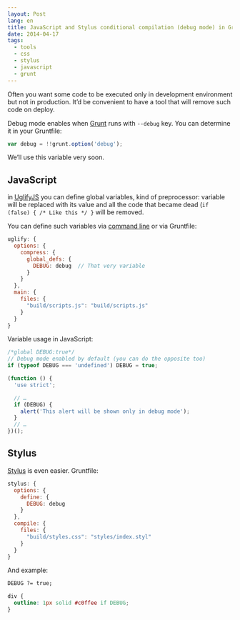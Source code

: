 ```yaml
---
layout: Post
lang: en
title: JavaScript and Stylus conditional compilation (debug mode) in Grunt
date: 2014-04-17
tags:
  - tools
  - css
  - stylus
  - javascript
  - grunt
---
```


Often you want some code to be executed only in development environment but not in production. It’d be convenient to have a tool that will remove such code on deploy.

Debug mode enables when [Grunt](http://gruntjs.com/) runs with `--debug` key. You can determine it in your Gruntfile:

```javascript
var debug = !!grunt.option('debug');
```

We’ll use this variable very soon.

## JavaScript

in [UglifyJS](https://github.com/mishoo/UglifyJS) you can define global variables, kind of preprocessor: variable will be replaced with its value and all the code that became dead (`if (false) { /* Like this */ }` will be removed.

You can define such variables via [command line](https://github.com/mishoo/UglifyJS#usage) or via Gruntfile:

```javascript
uglify: {
  options: {
    compress: {
      global_defs: {
        DEBUG: debug  // That very variable
      }
    }
  },
  main: {
    files: {
      "build/scripts.js": "build/scripts.js"
    }
  }
}
```

Variable usage in JavaScript:

```javascript
/*global DEBUG:true*/
// Debug mode enabled by default (you can do the opposite too)
if (typeof DEBUG === 'undefined') DEBUG = true;

(function () {
  'use strict';

  // …
  if (DEBUG) {
    alert('This alert will be shown only in debug mode');
  }
  // …
})();
```

## Stylus

[Stylus](http://learnboost.github.io/stylus/) is even easier. Gruntfile:

```javascript
stylus: {
  options: {
    define: {
      DEBUG: debug
    }
  },
  compile: {
    files: {
      "build/styles.css": "styles/index.styl"
    }
  }
}
```

And example:

```css
DEBUG ?= true;

div {
  outline: 1px solid #c0ffee if DEBUG;
}
```
